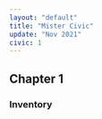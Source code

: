 ```yaml
---
layout: "default"
title: "Mister Civic"
update: "Nov 2021"
civic: 1
---
```


## Chapter 1

<p id="situation-display"></p>

<div id="choices-display"></div>

### Inventory

<div id="inventory-display"></div>

<script src="/assets/js/mister-civic.js"></script>
